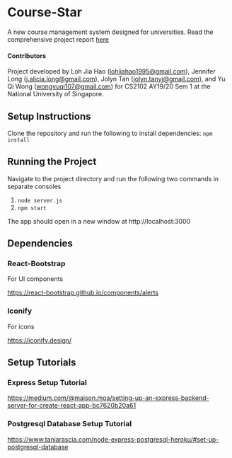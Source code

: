 # Course-Star

A new course management system designed for universities. Read the comprehensive project report [here](https://docs.google.com/document/d/1ENF5UO0I38q2edzLOLcoxlV74OWQ3HdITq-fU0ZmC04/edit?usp=sharing)

#### Contributors
Project developed by Loh Jia Hao (lohjiahao1995@gmail.com), Jennifer Long (j.alicia.long@gmail.com), Jolyn Tan (jolyn.tanyj@gmail.com), and Yu Qi Wong (wongyuqi107@gmail.com) for CS2102 AY19/20 Sem 1 at the National University of Singapore.

## Setup Instructions
Clone the repository and run the following to install dependencies:
`
npm install
`

## Running the Project
Navigate to the project directory and run the following two commands in separate consoles
1. `node server.js`
2. `npm start`

The app should open in a new window at http://localhost:3000

## Dependencies

### React-Bootstrap

For UI components

https://react-bootstrap.github.io/components/alerts

### Iconify

For icons

https://iconify.design/

## Setup Tutorials 
### Express Setup Tutorial

https://medium.com/@maison.moa/setting-up-an-express-backend-server-for-create-react-app-bc7620b20a61

### Postgresql Database Setup Tutorial

https://www.taniarascia.com/node-express-postgresql-heroku/#set-up-postgresql-database


